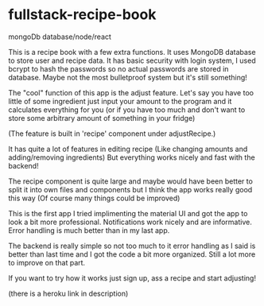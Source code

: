 # fullstack-recipe-book

mongoDb database/node/react

This is a recipe book with a few extra functions.
It uses MongoDB database to store user and recipe data.
It has basic security with login system, I used bcrypt to hash the passwords so no actual passwords are stored in database.
Maybe not the most bulletproof system but it's still something!

The "cool" function of this app is the adjust feature.
Let's say you have too little of some ingredient just input your amount to the program and it calculates everything for you 
(or if you have too much and don't want to store some arbitrary amount of something in your fridge)

(The feature is built in 'recipe' component under adjustRecipe.)

It has quite a lot of features in editing recipe (Like changing amounts and adding/removing ingredients) 
But everything works nicely and fast with the backend!

The recipe component is quite large and maybe would have been better to split it into own files and components but I think the app works really good this way
(Of course many things could be improved)

This is the first app I tried implimenting the material UI and got the app to look a bit more professional. Notifications work nicely and are informative.
Error handling is much better than in my last app.

The backend is really simple so not too much to it error handling as I said is better than last time and I got the code a bit more organized. 
Still a lot more to improve on that part.

If you want to try how it works just sign up, ass a recipe and start adjusting!

(there is a heroku link in description)
